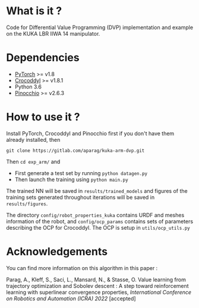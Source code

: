 # What is it ?
Code for Differential Value Programming (DVP) implementation and example on the KUKA LBR IIWA 14 manipulator. 

# Dependencies
- [PyTorch](https://pytorch.org/) >= v1.8
- [Crocoddyl](https://github.com/loco-3d/crocoddyl) >= v1.8.1
- Python 3.6
- [Pinocchio](https://github.com/stack-of-tasks/pinocchio) >= v2.6.3

# How to use it ?

Install PyTorch, Crocoddyl and Pinocchio first if you don't have them already installed, then 

```
git clone https://gitlab.com/aparag/kuka-arm-dvp.git
``` 
Then `cd exp_arm/` and
- First generate a test set by running `python datagen.py`
- Then launch the training using `python main.py`

The trained NN will be saved in `results/trained_models` and figures of the training sets generated throughout iterations will be saved in `results/figures`. 

The directory `config/robot_properties_kuka` contains URDF and meshes information of the robot, and `config/ocp_params` contains sets of parameters describing the OCP for Crocoddyl. The OCP is setup in `utils/ocp_utils.py`


# Acknowledgements
You can find more information on this algorithm in this paper :

Parag, A., Kleff, S., Saci, L., Mansard, N., & Stasse, O. Value learning from trajectory optimization and Sobolev descent : A step toward reinforcement learning with superlinear convergence properties, _International Conference on Robotics and Automation (ICRA) 2022_ [accepted] 



